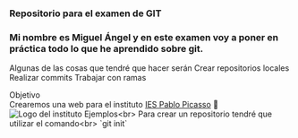 ### **Repositorio para el examen de GIT**

### Mi nombre es Miguel Ángel y en este examen voy a poner en práctica todo lo que he aprendido sobre git.

Algunas de las cosas que tendré que hacer serán
Crear repositorios locales
Realizar commits
Trabajar con ramas

Objetivo<br>
Crearemos una web para el instituto [IES Pablo Picasso](https://fpiespablopicasso.es/) :school:<br>
![Logo del instituto]([https://Miguelae9-ExamenGIT_Miguel_Angel_Perez_Garcia.com/assets/images/Logo_IES_Pablo_Picasso.png](https://www.google.com/url?sa=i&url=https%3A%2F%2Ffpiespablopicasso.es%2F&psig=AOvVaw1tQpkPA2tUGUqMBraKWTG7&ust=1749107339879000&source=images&cd=vfe&opi=89978449&ved=0CBQQjRxqFwoTCJjWleGa140DFQAAAAAdAAAAABAE))
Ejemplos<br>
Para crear un repositorio tendré que utilizar el comando<br>
`git init`
